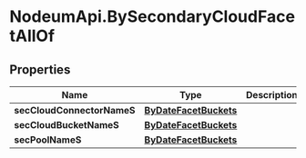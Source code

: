 # NodeumApi.BySecondaryCloudFacetAllOf

## Properties

Name | Type | Description | Notes
------------ | ------------- | ------------- | -------------
**secCloudConnectorNameS** | [**ByDateFacetBuckets**](ByDateFacetBuckets.md) |  | [optional] 
**secCloudBucketNameS** | [**ByDateFacetBuckets**](ByDateFacetBuckets.md) |  | [optional] 
**secPoolNameS** | [**ByDateFacetBuckets**](ByDateFacetBuckets.md) |  | [optional] 


